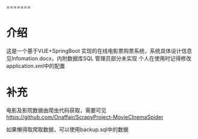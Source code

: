 
=======
# 介绍
 这是一个基于VUE+SpringBoot 实现的在线电影票购票系统，系统具体设计信息见Infomation.docx，内附数据库SQL
 管理员部分未实现
 个人在使用时记得修改application.xml中的配置
# 补充
电影及影院数据由爬虫代码获取，需要可见 https://github.com/Onaffair/ScrapyProject-MovieCInemaSpider

如果懒得取爬取数据，可以使用backup.sql中的数据
